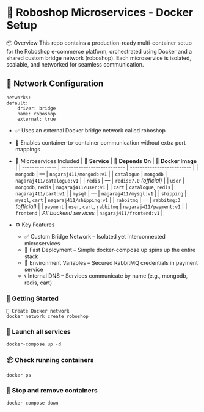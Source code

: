 # 🤖 Roboshop Microservices - Docker Setup
📦 Overview
This repo contains a production-ready multi-container setup for the Roboshop e-commerce platform, orchestrated using Docker and a shared custom bridge network (roboshop). Each microservice is isolated, scalable, and networked for seamless communication.

## 🧱 Network Configuration
    networks:
    default:
        driver: bridge
        name: roboshop
        external: true


* ✅ Uses an external Docker bridge network called roboshop
* 💬 Enables container-to-container communication without extra port mappings

* 🔧 Microservices Included
    | 🧩 **Service** | 🔗 **Depends On**         | 📸 **Docker Image**      |
    | -------------- | -------------------------- | ------------------------- |
    | `mongodb`      | —                          | `nagaraj411/mongodb:v1`   |
    | `catalogue`    | `mongodb`                  | `nagaraj411/catalogue:v1` |
    | `redis`        | —                          | `redis:7.0` *(official)*  |
    | `user`         | `mongodb`, `redis`         | `nagaraj411/user:v1`      |
    | `cart`         | `catalogue`, `redis`       | `nagaraj411/cart:v1`      |
    | `mysql`        | —                          | `nagaraj411/mysql:v1`     |
    | `shipping`     | `mysql`, `cart`            | `nagaraj411/shipping:v1`  |
    | `rabbitmq`     | —                          | `rabbitmq:3` *(official)* |
    | `payment`      | `user`, `cart`, `rabbitmq` | `nagaraj411/payment:v1`   |
    | `frontend`     | *All backend services*     | `nagaraj411/frontend:v1`  |




* ⚙️ Key Features
    - ✅ Custom Bridge Network – Isolated yet interconnected microservices
    - 🚀 Fast Deployment – Simple docker-compose up spins up the entire stack
    - 🔐 Environment Variables – Secured RabbitMQ credentials in payment service
    - 📞 Internal DNS – Services communicate by name (e.g., mongodb, redis, cart)


### 🏁 Getting Started
    🔧 Create Docker network
    docker network create roboshop

### 🚀 Launch all services
    docker-compose up -d

### 📦 Check running containers
    docker ps

### 🧹 Stop and remove containers
    docker-compose down